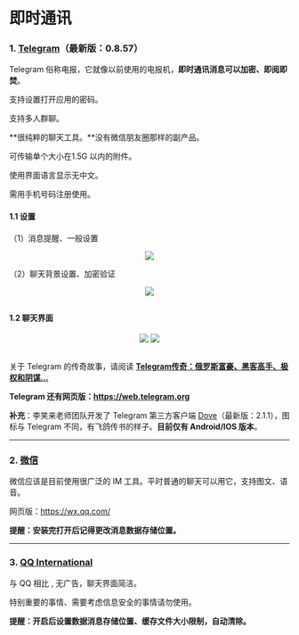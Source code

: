 # 即时通讯

### 1. [Telegram](https://telegram.org)（最新版：0.8.57）

Telegram 俗称电报，它就像以前使用的电报机，**即时通讯消息可以加密、即阅即焚**。

支持设置打开应用的密码。

支持多人群聊。

**很纯粹的聊天工具。**没有微信朋友圈那样的副产品。

可传输单个大小在1.5G 以内的附件。

使用界面语言显示无中文。

需用手机号码注册使用。

#### 1.1 设置

（1）消息提醒、一般设置

<div style="text-align:center">
<img src="https://41.media.tumblr.com/777c580f3a9aacc643b3e95c0b9e7e49/tumblr_nw56dgFWJT1uft3xho3_1280.png"/>
</div>

（2）聊天背景设置、加密验证
<div style="text-align:center">
<img src="https://41.media.tumblr.com/6d7c4dd2a5ba0687eb25f86e6a73034f/tumblr_nw56dgFWJT1uft3xho4_1280.png"/>
</div>

## 

#### 1.2 聊天界面

<div style="text-align:center">
<img src="https://40.media.tumblr.com/c05b6bd83967c9b1d48513119eeff495/tumblr_nw56dgFWJT1uft3xho2_1280.png"/>
<img src="https://41.media.tumblr.com/a292b282596fa34565a23f94fa163b30/tumblr_nw56dgFWJT1uft3xho1_1280.png"/>
</div>

## 

关于 Telegram 的传奇故事，请阅读 [**Telegram传奇：俄罗斯富豪、黑客高手、极权和阴谋…**](https://mp.weixin.qq.com/s?__biz=MjM5MTE4Nzk1NA==&mid=209920091&idx=1&sn=b8b2902ac086f28101631ffe4a9ce501&scene=2&srcid=0929xaLDyfcNm0LvnwJIVK9E&from=timeline&isappinstalled=0#rd)

**Telegram 还有网页版：https://web.telegram.org**

**补充**：李笑来老师团队开发了 Telegram 第三方客户端 [Dove](http://fir.im/Dove)（最新版：2.1.1），图标与 Telegram 不同，有飞鸽传书的样子。**目前仅有 Android/IOS 版本**。

---
### 2. [微信](http://www.wechat.com/en/)

微信应该是目前使用很广泛的 IM 工具。平时普通的聊天可以用它，支持图文、语音。

网页版：https://wx.qq.com/

**提醒：安装完打开后记得更改消息数据存储位置。**

---

### 3. [QQ International](http://blog.imqq.com/)

与 QQ 相比 , 无广告，聊天界面简洁。

特别重要的事情、需要考虑信息安全的事情请勿使用。

**提醒：开启后设置数据消息存储位置、缓存文件大小限制，自动清除。**



